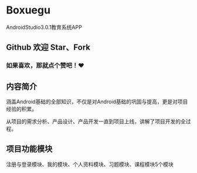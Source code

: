 # Boxuegu
AndroidStudio3.0.1教育系统APP

## Github 欢迎 Star、Fork

### 如果喜欢，那就点个赞吧！❤️ 

## 内容简介

涵盖Android基础的全部知识，不仅是对Android基础的巩固与提高，更是对项目经验的积累。

从项目的需求分析、产品设计、产品开发一直到项目上线，讲解了项目开发的全过程。

## 项目功能模块

注册与登录模块、我的模块、个人资料模块、习题模块、课程模块5个模块
